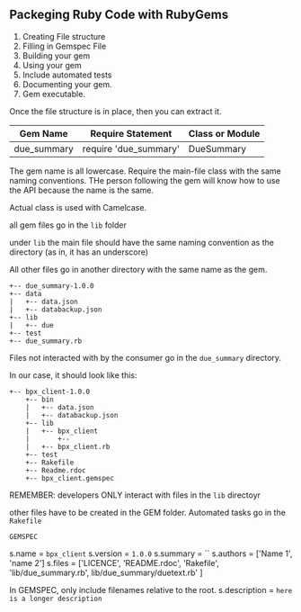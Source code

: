 ## Packeging Ruby Code with RubyGems

1. Creating File structure
2. Filling in Gemspec File
3. Building your gem
4. Using your gem
5. Include automated tests
6. Documenting your gem.
7. Gem executable.


Once the file structure is in place, then you can extract it.


| Gem Name    | Require Statement | Class or Module |
| ----------- | ----------------| ---------------|
| due_summary | require 'due_summary' | DueSummary  |

The gem name is all lowercase.
Require the main-file class with the same naming conventions. THe person following the gem will know how to use the API because the name is the same.

Actual class is used with Camelcase.

all gem files go in the `lib` folder


under `lib` the main file should have the same naming convention as the directory (as in, it has an underscore)

All other files go in another directory with the same name as the gem.
```
+-- due_summary-1.0.0
+-- data
|   +-- data.json
|   +-- databackup.json
+-- lib
|   +-- due
+-- test
+-- due_summary.rb
```

Files not interacted with by the consumer go in the `due_summary` directory.

In our case, it should look like this:
```
+-- bpx_client-1.0.0
    +-- bin
    |   +-- data.json
    |   +-- databackup.json
    +-- lib
    |   +-- bpx_client
    |       +--
    |   +-- bpx_client.rb
    +-- test
    +-- Rakefile
    +-- Readme.rdoc
    +-- bpx_client.gemspec
```

REMEMBER:
developers ONLY interact with files in the `lib` directoyr

other files have to be created in the GEM folder.
Automated tasks go in the `Rakefile`

`GEMSPEC`

s.name = `bpx_client`
s.version = `1.0.0`
s.summary = ``
s.authors = ['Name 1', 'name 2']
s.files = ['LICENCE', 'README.rdoc', 'Rakefile', 'lib/due_summary.rb', lib/due_summary/duetext.rb' ]

In GEMSPEC, only include filenames relative to the root.
s.description = `here is a longer description`

